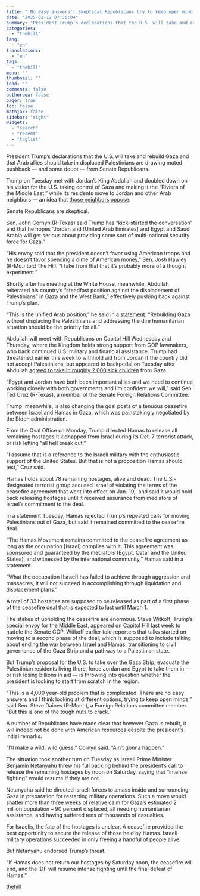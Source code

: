 ```yaml
---
title: "‘No easy answers’: Skeptical Republicans try to keep open mind on Trump Gaza plan"
date: "2025-02-12 07:36:04"
summary: "President Trump’s declarations that the U.S. will take and rebuild Gaza and that Arab allies should take in displaced Palestinians are drawing muted pushback — and some doubt — from Senate Republicans. Trump on Tuesday met with Jordan’s King Abdullah and doubled down on his vision for the U.S. taking..."
categories:
  - "thehill"
lang:
  - "en"
translations:
  - "en"
tags:
  - "thehill"
menu: ""
thumbnail: ""
lead: ""
comments: false
authorbox: false
pager: true
toc: false
mathjax: false
sidebar: "right"
widgets:
  - "search"
  - "recent"
  - "taglist"
---
```


President Trump’s declarations that the U.S. will take and rebuild Gaza and that Arab allies should take in displaced Palestinians are drawing muted pushback — and some doubt — from Senate Republicans.

Trump on Tuesday met with Jordan’s King Abdullah and doubled down on his vision for the U.S. taking control of Gaza and making it the “Riviera of the Middle East,” while its residents move to Jordan and other Arab neighbors — an idea that [those neighbors oppose](https://thehill.com/homenews/5139130-king-abdullah-jordan-trump-palestinians/?tbref=hp).

Senate Republicans are skeptical.

Sen. John Cornyn (R-Texas) said Trump has “kick-started the conversation” and that he hopes “Jordan and [United Arab Emirates] and Egypt and Saudi Arabia will get serious about providing some sort of multi-national security force for Gaza.”

“His envoy said that the president doesn’t favor using American troops and he doesn’t favor spending a dime of American money,” Sen. Josh Hawley (R-Mo.) told The Hill. “I take from that that it’s probably more of a thought experiment.”

Shortly after his meeting at the White House, meanwhile, Abdullah reiterated his country’s “steadfast position against the displacement of Palestinians” in Gaza and the West Bank,” effectively pushing back against Trump’s plan.

“This is the unified Arab position,” he said in a [statement](https://x.com/KingAbdullahII/status/1889397738305122656). “Rebuilding Gaza without displacing the Palestinians and addressing the dire humanitarian situation should be the priority for all.”

Abdullah will meet with Republicans on Capitol Hill Wednesday and Thursday, where the Kingdom holds strong support from GOP lawmakers, who back continued U.S. military and financial assistance. Trump had threatened earlier this week to withhold aid from Jordan if the country did not accept Palestinians, but appeared to backpedal on Tuesday after Abdullah [agreed to take in roughly 2,000 sick children](https://thehill.com/homenews/administration/5138756-jordan-children-trump-aid-backpedal/) from Gaza.

“Egypt and Jordan have both been important allies and we need to continue working closely with both governments and I’m confident we will,” said Sen. Ted Cruz (R-Texas), a member of the Senate Foreign Relations Committee.

Trump, meanwhile, is also changing the goal posts of a tenuous ceasefire between Israel and Hamas in Gaza, which was painstakingly negotiated by the Biden administration.

From the Oval Office on Monday, Trump directed Hamas to release all remaining hostages it kidnapped from Israel during its Oct. 7 terrorist attack, or risk letting “all hell break out.”

“I assume that is a reference to the Israeli military with the enthusiastic support of the United States. But that is not a proposition Hamas should test,” Cruz said.

Hamas holds about 78 remaining hostages, alive and dead. The U.S.-designated terrorist group accused Israel of violating the terms of the ceasefire agreement that went into effect on Jan. 19,  and said it would hold back releasing hostages until it received assurance from mediators of Israel’s commitment to the deal.

In a statement Tuesday, Hamas rejected Trump’s repeated calls for moving Palestinians out of Gaza, but said it remained committed to the ceasefire deal.

“The Hamas Movement remains committed to the ceasefire agreement as long as the occupation [Israel] complies with it. This agreement was sponsored and guaranteed by the mediators (Egypt, Qatar and the United States), and witnessed by the international community,” Hamas said in a statement.

“What the occupation [Israel] has failed to achieve through aggression and massacres, it will not succeed in accomplishing through liquidation and displacement plans.”

A total of 33 hostages are supposed to be released as part of a first phase of the ceasefire deal that is expected to last until March 1.

The stakes of upholding the ceasefire are enormous. Steve Witkoff, Trump’s special envoy for the Middle East, appeared on Capitol Hill last week to huddle the Senate GOP. Witkoff earlier told reporters that talks started on moving to a second phase of the deal, which is supposed to include talking about ending the war between Israel and Hamas, transitioning to civil governance of the Gaza Strip and a pathway to a Palestinian state.

But Trump’s proposal for the U.S. to take over the Gaza Strip, evacuate the Palestinian residents living there, force Jordan and Egypt to take them in — or risk losing billions in aid — is throwing into question whether the president is looking to start from scratch in the region.

“This is a 4,000 year-old problem that is complicated. There are no easy answers and I think looking at different options, trying to keep open minds,” said Sen. Steve Daines (R-Mont.), a Foreign Relations committee member. “But this is one of the tough nuts to crack.”

A number of Republicans have made clear that however Gaza is rebuilt, it will indeed not be done with American resources despite the president’s initial remarks.

“I’ll make a wild, wild guess,” Cornyn said. “Ain’t gonna happen.”

The situation took another turn on Tuesday as Israeli Prime Minister Benjamin Netanyahu threw his full backing behind the president’s call to release the remaining hostages by noon on Saturday, saying that “intense fighting” would resume if they are not.

Netanyahu said he directed Israeli forces to amass inside and surrounding Gaza in preparation for restarting military operations. Such a move would shatter more than three weeks of relative calm for Gaza’s estimated 2 million population – 90 percent displaced, all needing humanitarian assistance, and having suffered tens of thousands of casualties.

For Israelis, the fate of the hostages is unclear. A ceasefire provided the best opportunity to secure the release of those held by Hamas. Israeli military operations succeeded in only freeing a handful of people alive.

But Netanyahu endorsed Trump’s threat.

“If Hamas does not return our hostages by Saturday noon, the ceasefire will end, and the IDF will resume intense fighting until the final defeat of Hamas.”

[thehill](https://thehill.com/policy/international/5139573-trump-gaza-plan-republicans/)
